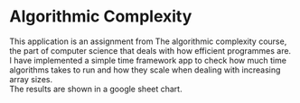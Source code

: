 # Algorithmic Complexity

This application is an assignment from The algorithmic complexity course, the part of computer science that deals with how efficient programmes are.   
I have implemented a simple time framework app to check how much time algorithms takes to run and how they scale when dealing with increasing array sizes.  
The results are shown in a google sheet chart.
